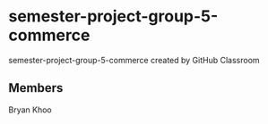 # semester-project-group-5-commerce
semester-project-group-5-commerce created by GitHub Classroom

## Members 
Bryan Khoo